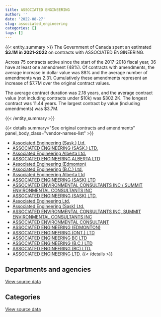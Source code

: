 ```yaml
---
title: ASSOCIATED ENGINEERING
author: ''
date: '2022-08-27'
slug: associated_engineering
categories: []
tags: []
---
```


<script src="/rmarkdown-libs/htmlwidgets/htmlwidgets.js"></script>
<link href="/rmarkdown-libs/datatables-css/datatables-crosstalk.css" rel="stylesheet" />
<script src="/rmarkdown-libs/datatables-binding/datatables.js"></script>
<script src="/rmarkdown-libs/jquery/jquery-3.6.0.min.js"></script>
<link href="/rmarkdown-libs/dt-core-bootstrap/css/dataTables.bootstrap.min.css" rel="stylesheet" />
<link href="/rmarkdown-libs/dt-core-bootstrap/css/dataTables.bootstrap.extra.css" rel="stylesheet" />
<script src="/rmarkdown-libs/dt-core-bootstrap/js/jquery.dataTables.min.js"></script>
<script src="/rmarkdown-libs/dt-core-bootstrap/js/dataTables.bootstrap.min.js"></script>
<link href="/rmarkdown-libs/crosstalk/css/crosstalk.min.css" rel="stylesheet" />
<script src="/rmarkdown-libs/crosstalk/js/crosstalk.min.js"></script>
<script src="/rmarkdown-libs/htmlwidgets/htmlwidgets.js"></script>
<link href="/rmarkdown-libs/datatables-css/datatables-crosstalk.css" rel="stylesheet" />
<script src="/rmarkdown-libs/datatables-binding/datatables.js"></script>
<script src="/rmarkdown-libs/jquery/jquery-3.6.0.min.js"></script>
<link href="/rmarkdown-libs/dt-core-bootstrap/css/dataTables.bootstrap.min.css" rel="stylesheet" />
<link href="/rmarkdown-libs/dt-core-bootstrap/css/dataTables.bootstrap.extra.css" rel="stylesheet" />
<script src="/rmarkdown-libs/dt-core-bootstrap/js/jquery.dataTables.min.js"></script>
<script src="/rmarkdown-libs/dt-core-bootstrap/js/dataTables.bootstrap.min.js"></script>
<link href="/rmarkdown-libs/crosstalk/css/crosstalk.min.css" rel="stylesheet" />
<script src="/rmarkdown-libs/crosstalk/js/crosstalk.min.js"></script>

{{< entity_summary >}}
The Government of Canada spent an estimated **\$3.1M in 2021-2022** on contracts with ASSOCIATED ENGINEERING.

Across 75 contracts active since the start of the 2017-2018 fiscal year, 36 have at least one amendment (48%). Of contracts with amendments, the average increase in dollar value was 88% and the average number of amendments was 2.31. Cumulatively these amendments represent an increase of \$7.7M over the original contract values.

The average contract duration was 2.18 years, and the average contract value (not including contracts under \$10k) was \$302.2K. The longest contract was 11.44 years. The largest contract by value (including amendments) was \$3.7M.

{{< /entity_summary >}}

{{< details summary="See original contracts and amendments" panel_body_class="vendor-names-list" >}}
- [Associated Engineering (Sask.) Ltd.](https://search.open.canada.ca/en/ct/?sort=contract_value_f%20desc&page=1&search_text=%22Associated%20Engineering%20%28Sask.%29%20Ltd.%22)
- [ASSOCIATED ENGINEERING (SASK.) LTD.](https://search.open.canada.ca/en/ct/?sort=contract_value_f%20desc&page=1&search_text=%22ASSOCIATED%20ENGINEERING%20%28SASK.%29%20LTD.%22)
- [Associated Engineering Alberta Ltd.](https://search.open.canada.ca/en/ct/?sort=contract_value_f%20desc&page=1&search_text=%22Associated%20Engineering%20Alberta%20Ltd.%22)
- [ASSOCIATED ENGINEERING ALBERTA LTD](https://search.open.canada.ca/en/ct/?sort=contract_value_f%20desc&page=1&search_text=%22ASSOCIATED%20ENGINEERING%20ALBERTA%20LTD%22)
- [Associated Engineering (Edmonton)](https://search.open.canada.ca/en/ct/?sort=contract_value_f%20desc&page=1&search_text=%22Associated%20Engineering%20%28Edmonton%29%22)
- [Associated Engineering (B.C.) Ltd.](https://search.open.canada.ca/en/ct/?sort=contract_value_f%20desc&page=1&search_text=%22Associated%20Engineering%20%28B.C.%29%20Ltd.%22)
- [Associated Engineering Alberta Ltd](https://search.open.canada.ca/en/ct/?sort=contract_value_f%20desc&page=1&search_text=%22Associated%20Engineering%20Alberta%20Ltd%22)
- [ASSOCIATED ENGINEERING (SASK) LTD](https://search.open.canada.ca/en/ct/?sort=contract_value_f%20desc&page=1&search_text=%22ASSOCIATED%20ENGINEERING%20%28SASK%29%20LTD%22)
- [ASSOCIATED ENVIRONMENTAL CONSULTANTS INC / SUMMIT ENVIRONMENTAL CONSULTANTS INC](https://search.open.canada.ca/en/ct/?sort=contract_value_f%20desc&page=1&search_text=%22ASSOCIATED%20ENVIRONMENTAL%20CONSULTANTS%20INC%20%2f%20SUMMIT%20ENVIRONMENTAL%20CONSULTANTS%20INC%22)
- [ASSOCIATED ENGINEERING (SASK) LTD.](https://search.open.canada.ca/en/ct/?sort=contract_value_f%20desc&page=1&search_text=%22ASSOCIATED%20ENGINEERING%20%28SASK%29%20LTD.%22)
- [Associated Engineering Ltd.](https://search.open.canada.ca/en/ct/?sort=contract_value_f%20desc&page=1&search_text=%22Associated%20Engineering%20Ltd.%22)
- [Associated Engineering (Sask) Ltd.](https://search.open.canada.ca/en/ct/?sort=contract_value_f%20desc&page=1&search_text=%22Associated%20Engineering%20%28Sask%29%20Ltd.%22)
- [ASSOCIATED ENVIRONMENTAL CONSULTANTS INC, SUMMIT ENVIRONMENTAL CONSULTANTS INC](https://search.open.canada.ca/en/ct/?sort=contract_value_f%20desc&page=1&search_text=%22ASSOCIATED%20ENVIRONMENTAL%20CONSULTANTS%20INC%2c%20SUMMIT%20ENVIRONMENTAL%20CONSULTANTS%20INC%22)
- [ASSOCIATED ENVIRONMENTAL CONSULTANT](https://search.open.canada.ca/en/ct/?sort=contract_value_f%20desc&page=1&search_text=%22ASSOCIATED%20ENVIRONMENTAL%20CONSULTANT%22)
- [ASSOCIATED ENGINEERING (EDMONTON)](https://search.open.canada.ca/en/ct/?sort=contract_value_f%20desc&page=1&search_text=%22ASSOCIATED%20ENGINEERING%20%28EDMONTON%29%22)
- [ASSOCIATED ENGINEERING (ONT.) LTD](https://search.open.canada.ca/en/ct/?sort=contract_value_f%20desc&page=1&search_text=%22ASSOCIATED%20ENGINEERING%20%28ONT.%29%20LTD%22)
- [ASSOCIATED ENGINEERING BC LTD](https://search.open.canada.ca/en/ct/?sort=contract_value_f%20desc&page=1&search_text=%22ASSOCIATED%20ENGINEERING%20BC%20LTD%22)
- [ASSOCIATED ENGINEERING (B.C.) LTD](https://search.open.canada.ca/en/ct/?sort=contract_value_f%20desc&page=1&search_text=%22ASSOCIATED%20ENGINEERING%20%28B.C.%29%20LTD%22)
- [ASSOCIATED ENGINEERING (BC) LTD.](https://search.open.canada.ca/en/ct/?sort=contract_value_f%20desc&page=1&search_text=%22ASSOCIATED%20ENGINEERING%20%28BC%29%20LTD.%22)
- [ASSOCIATED ENGINEERING LTD.](https://search.open.canada.ca/en/ct/?sort=contract_value_f%20desc&page=1&search_text=%22ASSOCIATED%20ENGINEERING%20LTD.%22)
{{< /details >}}

## Departments and agencies

<div id="htmlwidget-1" style="width:100%;height:auto;" class="datatables html-widget"></div>
<script type="application/json" data-for="htmlwidget-1">{"x":{"style":"bootstrap","filter":"none","vertical":false,"data":[["<a href=\"/departments/aandc-aadnc/\">Crown-Indigenous Relations and Northern Affairs Canada<\/a>","<a href=\"/departments/ec/\">Environment and Climate Change Canada<\/a>","<a href=\"/departments/nrc-cnrc/\">National Research Council Canada<\/a>","<a href=\"/departments/pc/\">Parks Canada<\/a>","<a href=\"/departments/pwgsc-tpsgc/\">Public Services and Procurement Canada<\/a>"],[36015,null,null,1445737.82,1545416.21],[null,160039.08,null,1201753.58,1957687.96],[null,113850.45,25935,992827.3,2074885.1],[null,95391.27,null,1228719.77,1749033.79]],"container":"<table class=\"table table-striped table-hover row-border order-column display\">\n  <thead>\n    <tr>\n      <th>Department<\/th>\n      <th>2018-2019<\/th>\n      <th>2019-2020<\/th>\n      <th>2020-2021<\/th>\n      <th>2021-2022<\/th>\n    <\/tr>\n  <\/thead>\n<\/table>","options":{"order":[[4,"desc"]],"pageLength":10,"autoWidth":true,"columnDefs":[{"targets":1,"render":"function(data, type, row, meta) {\n    return type !== 'display' ? data : DTWidget.formatCurrency(data, \"$\", 2, 3, \",\", \".\", true, null);\n  }"},{"targets":2,"render":"function(data, type, row, meta) {\n    return type !== 'display' ? data : DTWidget.formatCurrency(data, \"$\", 2, 3, \",\", \".\", true, null);\n  }"},{"targets":3,"render":"function(data, type, row, meta) {\n    return type !== 'display' ? data : DTWidget.formatCurrency(data, \"$\", 2, 3, \",\", \".\", true, null);\n  }"},{"targets":4,"render":"function(data, type, row, meta) {\n    return type !== 'display' ? data : DTWidget.formatCurrency(data, \"$\", 2, 3, \",\", \".\", true, null);\n  }"},{"width":"16%","targets":[1,2,3,4]},{"className":"dt-right","targets":[1,2,3,4]}],"orderClasses":false}},"evals":["options.columnDefs.0.render","options.columnDefs.1.render","options.columnDefs.2.render","options.columnDefs.3.render"],"jsHooks":[]}</script>
<p class="text-right">
<a href="https://github.com/GoC-Spending/contracts-data/tree/main/data/out/vendors/associated_engineering/summary_by_fiscal_year_by_department.csv" class="source-data-link btn btn-link">View source data</a>
</p>

## Categories

<div id="htmlwidget-2" style="width:100%;height:auto;" class="datatables html-widget"></div>
<script type="application/json" data-for="htmlwidget-2">{"x":{"style":"bootstrap","filter":"none","vertical":false,"data":[["<a href=\"/categories/1_facilities_and_construction/\">Facilities and construction<\/a>","<a href=\"/categories/2_professional_services/\">Professional services<\/a>","<a href=\"/categories/3_information_technology/\">Information technology<\/a>"],[1855521.48,1043365.75,128281.8],[2274695.17,941060.65,103724.8],[2783561.22,311259.4,112677.23],[2977753.56,38898.3,56492.97]],"container":"<table class=\"table table-striped table-hover row-border order-column display\">\n  <thead>\n    <tr>\n      <th>Category<\/th>\n      <th>2018-2019<\/th>\n      <th>2019-2020<\/th>\n      <th>2020-2021<\/th>\n      <th>2021-2022<\/th>\n    <\/tr>\n  <\/thead>\n<\/table>","options":{"order":[[4,"desc"]],"dom":"t","pageLength":30,"autoWidth":true,"columnDefs":[{"targets":1,"render":"function(data, type, row, meta) {\n    return type !== 'display' ? data : DTWidget.formatCurrency(data, \"$\", 2, 3, \",\", \".\", true, null);\n  }"},{"targets":2,"render":"function(data, type, row, meta) {\n    return type !== 'display' ? data : DTWidget.formatCurrency(data, \"$\", 2, 3, \",\", \".\", true, null);\n  }"},{"targets":3,"render":"function(data, type, row, meta) {\n    return type !== 'display' ? data : DTWidget.formatCurrency(data, \"$\", 2, 3, \",\", \".\", true, null);\n  }"},{"targets":4,"render":"function(data, type, row, meta) {\n    return type !== 'display' ? data : DTWidget.formatCurrency(data, \"$\", 2, 3, \",\", \".\", true, null);\n  }"},{"width":"16%","targets":[1,2,3,4]},{"className":"dt-right","targets":[1,2,3,4]}],"orderClasses":false,"lengthMenu":[10,25,30,50,100]}},"evals":["options.columnDefs.0.render","options.columnDefs.1.render","options.columnDefs.2.render","options.columnDefs.3.render"],"jsHooks":[]}</script>
<p class="text-right">
<a href="https://github.com/GoC-Spending/contracts-data/tree/main/data/out/vendors/associated_engineering/summary_by_fiscal_year_by_category.csv" class="source-data-link btn btn-link">View source data</a>
</p>
